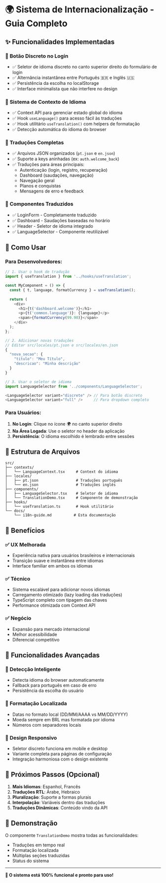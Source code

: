# 🌍 Sistema de Internacionalização - Guia Completo

## ✨ Funcionalidades Implementadas

### 🎯 **Botão Discreto no Login**
- ✅ Seletor de idioma discreto no canto superior direito do formulário de login
- ✅ Alternância instantânea entre Português 🇧🇷 e Inglês 🇺🇸
- ✅ Persistência da escolha no localStorage
- ✅ Interface minimalista que não interfere no design

### 🔧 **Sistema de Contexto de Idioma**
- ✅ Context API para gerenciar estado global do idioma
- ✅ Hook `useLanguage()` para acesso fácil às traduções
- ✅ Hook utilitário `useTranslation()` com helpers de formatação
- ✅ Detecção automática do idioma do browser

### 📝 **Traduções Completas**
- ✅ Arquivos JSON organizados (`pt.json` e `en.json`)
- ✅ Suporte a keys aninhadas (ex: `auth.welcome_back`)
- ✅ Traduções para áreas principais:
  - Autenticação (login, registro, recuperação)
  - Dashboard (saudações, navegação)
  - Navegação geral
  - Planos e conquistas
  - Mensagens de erro e feedback

### 🎨 **Componentes Traduzidos**
- ✅ LoginForm - Completamente traduzido
- ✅ Dashboard - Saudações baseadas no horário
- ✅ Header - Seletor de idioma integrado
- ✅ LanguageSelector - Componente reutilizável

## 🚀 Como Usar

### Para Desenvolvedores:

```typescript
// 1. Usar o hook de tradução
import { useTranslation } from '../hooks/useTranslation';

const MyComponent = () => {
  const { t, language, formatCurrency } = useTranslation();
  
  return (
    <div>
      <h1>{t('dashboard.welcome')}</h1>
      <p>{t('common.language')}: {language}</p>
      <span>{formatCurrency(99.90)}</span>
    </div>
  );
};

// 2. Adicionar novas traduções
// Editar src/locales/pt.json e src/locales/en.json
{
  "nova_secao": {
    "titulo": "Meu Título",
    "descricao": "Minha descrição"
  }
}

// 3. Usar o seletor de idioma
import LanguageSelector from '../components/LanguageSelector';

<LanguageSelector variant="discrete" /> // Para botão discreto
<LanguageSelector variant="full" />     // Para dropdown completo
```

### Para Usuários:
1. **No Login**: Clique no ícone 🌍 no canto superior direito
2. **Na Área Logada**: Use o seletor no header da aplicação
3. **Persistência**: O idioma escolhido é lembrado entre sessões

## 📁 Estrutura de Arquivos

```
src/
├── contexts/
│   └── LanguageContext.tsx     # Context do idioma
├── locales/
│   ├── pt.json                 # Traduções português
│   └── en.json                 # Traduções inglês
├── components/
│   ├── LanguageSelector.tsx    # Seletor de idioma
│   └── TranslationDemo.tsx     # Componente de demonstração
├── hooks/
│   └── useTranslation.ts       # Hook utilitário
└── docs/
    └── i18n-guide.md          # Esta documentação
```

## 🎯 Benefícios

### ✅ **UX Melhorada**
- Experiência nativa para usuários brasileiros e internacionais
- Transição suave e instantânea entre idiomas
- Interface familiar em ambos os idiomas

### ✅ **Técnico**
- Sistema escalável para adicionar novos idiomas
- Carregamento otimizado (lazy loading das traduções)
- TypeScript completo com tipagem das chaves
- Performance otimizada com Context API

### ✅ **Negócio**
- Expansão para mercado internacional
- Melhor acessibilidade
- Diferencial competitivo

## 🔄 Funcionalidades Avançadas

### 📱 **Detecção Inteligente**
- Detecta idioma do browser automaticamente
- Fallback para português em caso de erro
- Persistência da escolha do usuário

### 🔧 **Formatação Localizada**
- Datas no formato local (DD/MM/AAAA vs MM/DD/YYYY)
- Moeda sempre em BRL mas formatada por idioma
- Números com separadores locais

### 🎨 **Design Responsivo**
- Seletor discreto funciona em mobile e desktop
- Variante completa para páginas de configuração
- Integração harmoniosa com o design existente

## 🚀 Próximos Passos (Opcional)

1. **Mais Idiomas**: Espanhol, Francês
2. **Traduções RTL**: Árabe, Hebraico
3. **Pluralização**: Suporte a formas plurais
4. **Interpolação**: Variáveis dentro das traduções
5. **Traduções Dinâmicas**: Conteúdo vindo da API

## 🎉 Demonstração

O componente `TranslationDemo` mostra todas as funcionalidades:
- Traduções em tempo real
- Formatação localizada
- Múltiplas seções traduzidas
- Status do sistema

---

**🌟 O sistema está 100% funcional e pronto para uso!**
